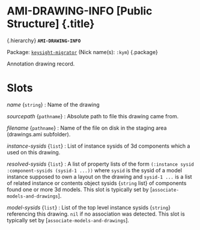 # AMI-DRAWING-INFO [Public Structure] {.title}

{.hierarchy}
**`AMI-DRAWING-INFO`**
&nbsp;

Package: [`keysight-migrator`](KEYSIGHT-MIGRATOR.pkg.md) (Nick name(s): `:kym`) {.package}

Annotation drawing record.

# Slots

_name_ {`string`}
:   Name of the drawing

_sourcepath_ {`pathname`}
:   Absolute path to file this drawing came from.

_filename_ {`pathname`}
:   Name of the file on disk in the staging area (drawings.ami subfolder).

_instance-sysids_ {`list`}
:   List of instance sysids of 3d components which a used on this drawing.

_resolved-sysids_ {`list`}
:   A list of property lists of the form
    `(:instance sysid :component-sysids (sysid-1 ...))` where
    `sysid` is the sysid of a model instance supposed to own a layout
     on the drawing and
    `sysid-1 ...` is a list of related instance or
    contents object sysids {`string` list}
    of components found one or more 3d models. This slot is typically
    set by [`associate-models-and-drawings`].

_model-sysids_ {`list`}
:   List of the top level instance sysids {`string`} referencing this drawing.
    `nil` if no association was detected.
    This slot is typically
    set by [`associate-models-and-drawings`].

